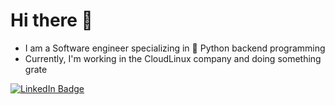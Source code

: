 # Hi there :wave:
- I am a Software engineer specializing in :snake: Python backend programming
- Currently, I'm working in the CloudLinux company and doing something grate

<a href="https://www.linkedin.com/in/viktorlegostaev/">
      <img src="https://img.shields.io/badge/LinkedIn-blue?style=for-the-badge&logo=linkedin&logoColor=white" alt="LinkedIn Badge"/>
</a>
